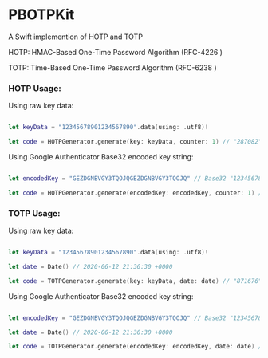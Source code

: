 # PBOTPKit

A Swift implemention of HOTP and TOTP

HOTP: HMAC-Based One-Time Password Algorithm (RFC-4226 )

TOTP: Time-Based One-Time Password Algorithm (RFC-6238 )

### HOTP Usage:

Using raw key data:

```swift

let keyData = "12345678901234567890".data(using: .utf8)!

let code = HOTPGenerator.generate(key: keyData, counter: 1) // "287082"

```
Using Google Authenticator Base32 encoded key string:

```swift

let encodedKey = "GEZDGNBVGY3TQOJQGEZDGNBVGY3TQOJQ" // Base32 "12345678901234567890"

let code = HOTPGenerator.generate(encodedKey: encodedKey, counter: 1) // "287082"

```

### TOTP Usage:

Using raw key data:

```swift

let keyData = "12345678901234567890".data(using: .utf8)!

let date = Date() // 2020-06-12 21:36:30 +0000

let code = TOTPGenerator.generate(key: keyData, date: date) // "871676"

```
Using Google Authenticator Base32 encoded key string:

```swift

let encodedKey = "GEZDGNBVGY3TQOJQGEZDGNBVGY3TQOJQ" // Base32 "12345678901234567890"

let date = Date() // 2020-06-12 21:36:30 +0000

let code = TOTPGenerator.generate(encodedKey: encodedKey, date: date) // "871676"

```

